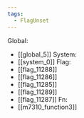 ```yaml
---
tags:
  - FlagUnset
---
```

Global:
- [[global_5]]
System:
- [[system_0]]
Flag:
- [[flag_11288]]
- [[flag_11286]]
- [[flag_11285]]
- [[flag_11289]]
- [[flag_11287]]
Fn:
- [[m7310_function3]]
